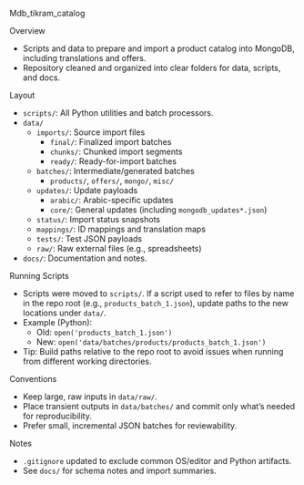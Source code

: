 Mdb_tikram_catalog

Overview
- Scripts and data to prepare and import a product catalog into MongoDB, including translations and offers.
- Repository cleaned and organized into clear folders for data, scripts, and docs.

Layout
- `scripts/`: All Python utilities and batch processors.
- `data/`
  - `imports/`: Source import files
    - `final/`: Finalized import batches
    - `chunks/`: Chunked import segments
    - `ready/`: Ready-for-import batches
  - `batches/`: Intermediate/generated batches
    - `products/`, `offers/`, `mongo/`, `misc/`
  - `updates/`: Update payloads
    - `arabic/`: Arabic-specific updates
    - `core/`: General updates (including `mongodb_updates*.json`)
  - `status/`: Import status snapshots
  - `mappings/`: ID mappings and translation maps
  - `tests/`: Test JSON payloads
  - `raw/`: Raw external files (e.g., spreadsheets)
- `docs/`: Documentation and notes.

Running Scripts
- Scripts were moved to `scripts/`. If a script used to refer to files by name in the repo root (e.g., `products_batch_1.json`), update paths to the new locations under `data/`.
- Example (Python):
  - Old: `open('products_batch_1.json')`
  - New: `open('data/batches/products/products_batch_1.json')`
- Tip: Build paths relative to the repo root to avoid issues when running from different working directories.

Conventions
- Keep large, raw inputs in `data/raw/`.
- Place transient outputs in `data/batches/` and commit only what’s needed for reproducibility.
- Prefer small, incremental JSON batches for reviewability.

Notes
- `.gitignore` updated to exclude common OS/editor and Python artifacts.
- See `docs/` for schema notes and import summaries.

